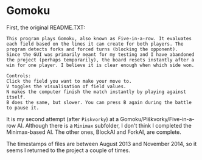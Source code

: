 # Gomoku

First, the original README.TXT:

```
This program plays Gomoku, also known as Five-in-a-row. It evaluates each field based on the lines it can create for both players. The program detects forks and forced turns (blocking the opponent).
Since the GUI was primarily meant for my testing and I have abandoned the project (perhaps temporarily), the board resets instantly after a win for one player. I believe it is clear enough when which side won.

Controls:
Click the field you want to make your move to.
V toggles the visualisation of field values.
N makes the computer finish the match instantly by playing against itself.
B does the same, but slower. You can press B again during the battle to pause it.
```

It is my second attempt (after `Piskvorky`) at a Gomoku/Piškvorky/Five-in-a-row AI. Although there is a `Minimax` subfolder, I don't think I completed the Minimax-based AI. The other ones, BlockAI and ForkAI, are complete.

The timestamps of files are between August 2013 and November 2014, so it seems I returned to the project a couple of times.
